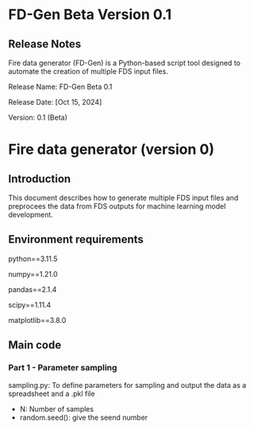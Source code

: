 # FD-Gen Beta Version 0.1
## Release Notes
Fire data generator (FD-Gen) is a Python-based script tool designed to automate the creation of multiple FDS input files.

Release Name: FD-Gen Beta 0.1

Release Date: [Oct 15, 2024]

Version: 0.1 (Beta)

# Fire data generator (version 0)
## Introduction
This document describes how to generate multiple FDS input files and preprocees the data from FDS outputs for machine learning model development. 

## Environment requirements
  python==3.11.5
  
  numpy==1.21.0
  
  pandas==2.1.4
  
  scipy==1.11.4
  
  matplotlib==3.8.0

## Main code
### Part 1 - Parameter sampling
sampling.py: To define parameters for sampling and output the data as a spreadsheet and a .pkl file
  - N: Number of samples
  - random.seed(): give the seend number
